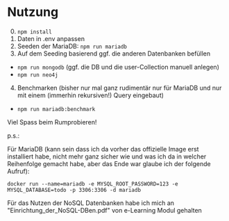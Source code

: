 # Nutzung

0. ```npm install```
1. Daten in .env anpassen
2. Seeden der MariaDB: ```npm run mariadb```
3. Auf dem Seeding basierend ggf. die anderen Datenbanken befüllen
  - ```npm run mongodb``` (ggf. die DB und die user-Collection manuell anlegen)
  - ```npm run neo4j```
4. Benchmarken (bisher nur mal ganz rudimentär nur für MariaDB und nur mit einem (immerhin rekursiven!) Query eingebaut)
  - ```npm run mariadb:benchmark```

Viel Spass beim Rumprobieren!

p.s.: 

Für MariaDB (kann sein dass ich da vorher das offizielle Image erst installiert habe, nicht mehr ganz sicher wie und was ich da in welcher Reihenfolge gemacht habe, aber das Ende war glaube ich der folgende Aufruf):

```docker run --name=mariadb -e MYSQL_ROOT_PASSWORD=123 -e MYSQL_DATABASE=todo -p 3306:3306 -d mariadb```


Für das Nutzen der NoSQL Datenbanken habe ich mich an "Einrichtung_der_NoSQL-DBen.pdf" von e-Learning Modul gehalten
